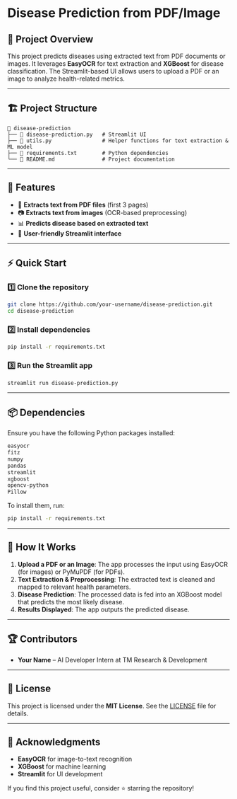 # Disease Prediction from PDF/Image

## 📌 Project Overview
This project predicts diseases using extracted text from PDF documents or images. It leverages **EasyOCR** for text extraction and **XGBoost** for disease classification. The Streamlit-based UI allows users to upload a PDF or an image to analyze health-related metrics.

---

## 🏗 Project Structure
```
📂 disease-prediction
├── 📄 disease-prediction.py   # Streamlit UI
├── 📄 utils.py                # Helper functions for text extraction & ML model
├── 📄 requirements.txt        # Python dependencies
└── 📄 README.md               # Project documentation
```

---

## 🚀 Features
- 📄 **Extracts text from PDF files** (first 3 pages)
- 📷 **Extracts text from images** (OCR-based preprocessing)
- 📊 **Predicts disease based on extracted text**
- 🎨 **User-friendly Streamlit interface**

---

## ⚡ Quick Start

### 1️⃣ Clone the repository
```sh
git clone https://github.com/your-username/disease-prediction.git
cd disease-prediction
```

### 2️⃣ Install dependencies
```sh
pip install -r requirements.txt
```

### 3️⃣ Run the Streamlit app
```sh
streamlit run disease-prediction.py
```

---

## 📦 Dependencies
Ensure you have the following Python packages installed:
```txt
easyocr
fitz
numpy
pandas
streamlit
xgboost
opencv-python
Pillow
```
To install them, run:
```sh
pip install -r requirements.txt
```

---

## 🔬 How It Works
1. **Upload a PDF or an Image**: The app processes the input using EasyOCR (for images) or PyMuPDF (for PDFs).
2. **Text Extraction & Preprocessing**: The extracted text is cleaned and mapped to relevant health parameters.
3. **Disease Prediction**: The processed data is fed into an XGBoost model that predicts the most likely disease.
4. **Results Displayed**: The app outputs the predicted disease.

---

## 🏆 Contributors
- **Your Name** – AI Developer Intern at TM Research & Development

---

## 📜 License
This project is licensed under the **MIT License**. See the [LICENSE](LICENSE) file for details.

---

## 🌟 Acknowledgments
- **EasyOCR** for image-to-text recognition
- **XGBoost** for machine learning
- **Streamlit** for UI development

If you find this project useful, consider ⭐ starring the repository!

